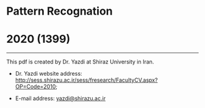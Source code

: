 # Pattern Recognation
# 2020 (1399)
--------------------------------

This pdf is created by Dr. Yazdi at Shiraz University in Iran.

* Dr. Yazdi website address: http://sess.shirazu.ac.ir/sess/fresearch/FacultyCV.aspx?OP=Code=2010;

* E-mail address: yazdi@shirazu.ac.ir
 
